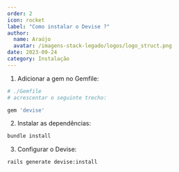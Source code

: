 ```yaml
---
order: 2
icon: rocket
label: "Como instalar o Devise ?"
author:
  name: Araújo
  avatar: /imagens-stack-legado/logos/logo_struct.png
date: 2023-09-24
category: Instalação
---
```


1. Adicionar a gem no Gemfile:

```bash
# ./Gemfile
# acrescentar o seguinte trecho:

gem 'devise'
```

2. Instalar as dependências:

```bash
bundle install
```

3. Configurar o Devise:

```bash
rails generate devise:install
```